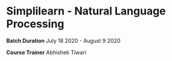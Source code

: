 # Simplilearn - Natural Language Processing

**Batch Duration** July 18 2020 - August 9 2020

**Course Trainer** Abhishek Tiwari
